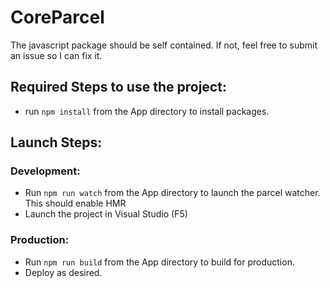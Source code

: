 # CoreParcel

The javascript package should be self contained. If not, feel free to submit an issue so I can fix it.

## Required Steps to use the project:
* run `npm install` from the App directory to install packages.

## Launch Steps:
### Development:
* Run `npm run watch` from the App directory to launch the parcel watcher. This should enable HMR
* Launch the project in Visual Studio (F5)

### Production:
* Run `npm run build` from the App directory to build for production.
* Deploy as desired.